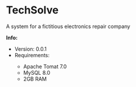 # TechSolve
A system for a fictitious electronics repair company

<b>Info:</b>
<ul>
  <li>Version: 0.0.1</li>
  <li>Requirements:</li>
    <ul>
      <li>Apache Tomat 7.0</li>
      <li>MySQL 8.0</li>
      <li>2GB RAM</li>
    </ul>
</ul>
